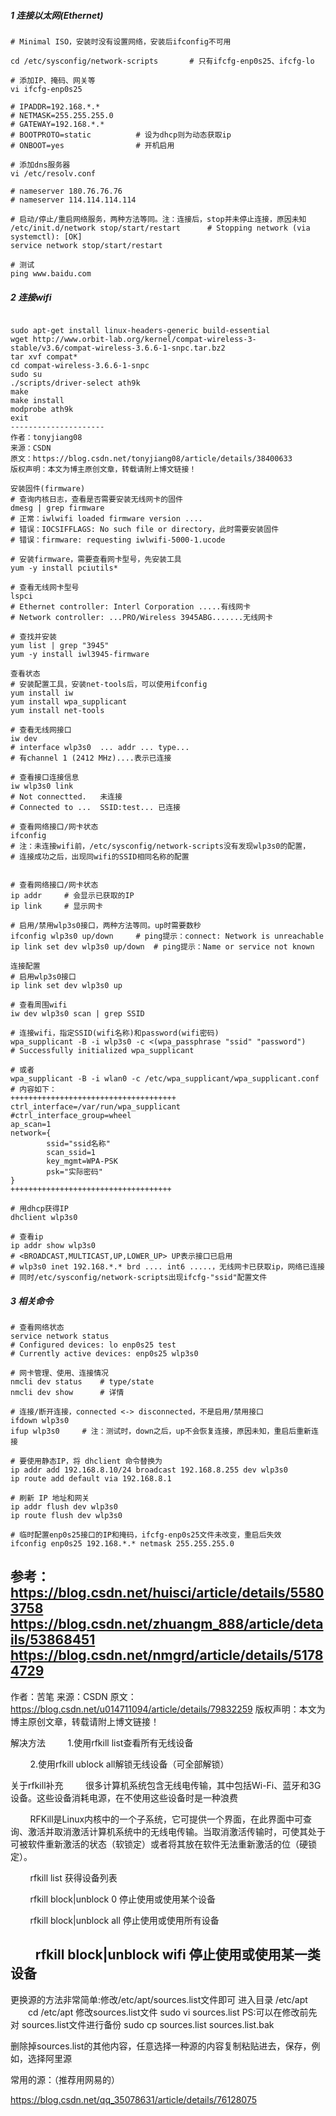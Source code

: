 ##### 1 连接以太网(Ethernet)
```
# Minimal ISO，安装时没有设置网络，安装后ifconfig不可用

cd /etc/sysconfig/network-scripts       # 只有ifcfg-enp0s25、ifcfg-lo

# 添加IP、掩码、网关等
vi ifcfg-enp0s25

# IPADDR=192.168.*.*
# NETMASK=255.255.255.0
# GATEWAY=192.168.*.*
# BOOTPROTO=static          # 设为dhcp则为动态获取ip
# ONBOOT=yes                # 开机启用

# 添加dns服务器
vi /etc/resolv.conf

# nameserver 180.76.76.76
# nameserver 114.114.114.114

# 启动/停止/重启网络服务，两种方法等同。注：连接后，stop并未停止连接，原因未知
/etc/init.d/network stop/start/restart      # Stopping network (via systemctl): [OK]
service network stop/start/restart

# 测试
ping www.baidu.com
```

##### 2 连接wifi
```

sudo apt-get install linux-headers-generic build-essential
wget http://www.orbit-lab.org/kernel/compat-wireless-3-stable/v3.6/compat-wireless-3.6.6-1-snpc.tar.bz2
tar xvf compat*
cd compat-wireless-3.6.6-1-snpc
sudo su
./scripts/driver-select ath9k
make
make install
modprobe ath9k
exit
---------------------
作者：tonyjiang08
来源：CSDN
原文：https://blog.csdn.net/tonyjiang08/article/details/38400633
版权声明：本文为博主原创文章，转载请附上博文链接！

安装固件(firmware)
# 查询内核日志，查看是否需要安装无线网卡的固件
dmesg | grep firmware
# 正常：iwlwifi loaded firmware version ....
# 错误：IOCSIFFLAGS: No such file or directory，此时需要安装固件
# 错误：firmware: requesting iwlwifi-5000-1.ucode

# 安装firmware，需要查看网卡型号，先安装工具
yum -y install pciutils*

# 查看无线网卡型号
lspci
# Ethernet controller: Interl Corporation .....有线网卡
# Network controller: ...PRO/Wireless 3945ABG.......无线网卡

# 查找并安装
yum list | grep "3945"
yum -y install iwl3945-firmware

查看状态
# 安装配置工具，安装net-tools后，可以使用ifconfig
yum install iw
yum install wpa_supplicant
yum install net-tools

# 查看无线网接口
iw dev
# interface wlp3s0  ... addr ... type...
# 有channel 1 (2412 MHz)....表示已连接

# 查看接口连接信息
iw wlp3s0 link
# Not connectted.   未连接
# Connected to ...  SSID:test... 已连接

# 查看网络接口/网卡状态
ifconfig
# 注：未连接wifi前，/etc/sysconfig/network-scripts没有发现wlp3s0的配置，
# 连接成功之后，出现同wifi的SSID相同名称的配置


# 查看网络接口/网卡状态
ip addr     # 会显示已获取的IP
ip link     # 显示网卡

# 启用/禁用wlp3s0接口，两种方法等同。up时需要数秒
ifconfig wlp3s0 up/down     # ping提示：connect: Network is unreachable
ip link set dev wlp3s0 up/down  # ping提示：Name or service not known

连接配置
# 启用wlp3s0接口
ip link set dev wlp3s0 up

# 查看周围wifi
iw dev wlp3s0 scan | grep SSID

# 连接wifi，指定SSID(wifi名称)和password(wifi密码)
wpa_supplicant -B -i wlp3s0 -c <(wpa_passphrase "ssid" "password")
# Successfully initialized wpa_supplicant

# 或者
wpa_supplicant -B -i wlan0 -c /etc/wpa_supplicant/wpa_supplicant.conf
# 内容如下：
+++++++++++++++++++++++++++++++++++++
ctrl_interface=/var/run/wpa_supplicant
#ctrl_interface_group=wheel
ap_scan=1
network={
        ssid="ssid名称"
        scan_ssid=1
        key_mgmt=WPA-PSK
        psk="实际密码"
}
++++++++++++++++++++++++++++++++++++

# 用dhcp获得IP
dhclient wlp3s0

# 查看ip
ip addr show wlp3s0
# <BROADCAST,MULTICAST,UP,LOWER_UP> UP表示接口已启用
# wlp3s0 inet 192.168.*.* brd .... int6 .....，无线网卡已获取ip，网络已连接
# 同时/etc/sysconfig/network-scripts出现ifcfg-"ssid"配置文件
```

##### 3 相关命令
```
# 查看网络状态
service network status
# Configured devices: lo enp0s25 test
# Currently active devices: enp0s25 wlp3s0

# 网卡管理、使用、连接情况
nmcli dev status    # type/state
nmcli dev show      # 详情

# 连接/断开连接，connected <-> disconnected，不是启用/禁用接口
ifdown wlp3s0
ifup wlp3s0     # 注：测试时，down之后，up不会恢复连接，原因未知，重启后重新连接

# 要使用静态IP，将 dhclient 命令替换为
ip addr add 192.168.8.10/24 broadcast 192.168.8.255 dev wlp3s0
ip route add default via 192.168.8.1

# 刷新 IP 地址和网关
ip addr flush dev wlp3s0
ip route flush dev wlp3s0

# 临时配置enp0s25接口的IP和掩码，ifcfg-enp0s25文件未改变，重启后失效
ifconfig enp0s25 192.168.*.* netmask 255.255.255.0
```

参考：
https://blog.csdn.net/huisci/article/details/55803758
https://blog.csdn.net/zhuangm_888/article/details/53868451
https://blog.csdn.net/nmgrd/article/details/51784729
---------------------
作者：苦笔
来源：CSDN
原文：https://blog.csdn.net/u014711094/article/details/79832259
版权声明：本文为博主原创文章，转载请附上博文链接！

解决方法
        1.使用rfkill list查看所有无线设备

        2.使用rfkill ublock all解锁无线设备（可全部解锁）



关于rfkill补充
        很多计算机系统包含无线电传输，其中包括Wi-Fi、蓝牙和3G设备。这些设备消耗电源，在不使用这些设备时是一种浪费

        RFKill是Linux内核中的一个子系统，它可提供一个界面，在此界面中可查询、激活并取消激活计算机系统中的无线电传输。当取消激活传输时，可使其处于可被软件重新激活的状态（软锁定）或者将其放在软件无法重新激活的位（硬锁定）。  

        rfkill list 获得设备列表

        rfkill block|unblock 0 停止使用或使用某个设备

        rfkill block|unblock all 停止使用或使用所有设备

        rfkill block|unblock wifi 停止使用或使用某一类设备
---------------------

更换源的方法非常简单:修改/etc/apt/sources.list文件即可
进入目录 /etc/apt
　　cd /etc/apt
修改sources.list文件
sudo vi sources.list
PS:可以在修改前先对 sources.list文件进行备份
sudo cp sources.list sources.list.bak


删除掉sources.list的其他内容，任意选择一种源的内容复制粘贴进去，保存，例如，选择阿里源


常用的源：（推荐用网易的）

https://blog.csdn.net/qq_35078631/article/details/76128075
